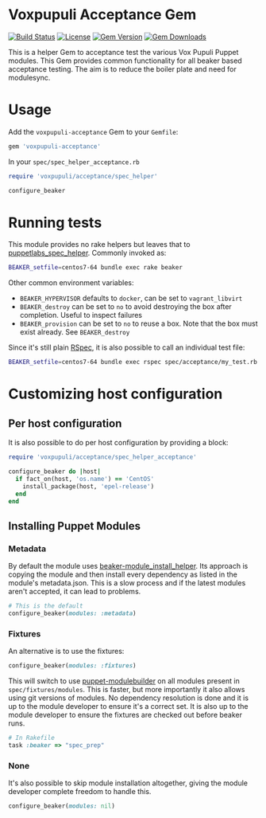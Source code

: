 # Voxpupuli Acceptance Gem

[![Build Status](https://img.shields.io/travis/voxpupuli/voxpupuli-acceptance/master.svg?style=flat-square)](https://travis-ci.org/voxpupuli/voxpupuli-acceptance)
[![License](https://img.shields.io/github/license/voxpupuli/voxpupuli-acceptance.svg)](https://github.com/voxpupuli/voxpupuli-acceptance/blob/master/LICENSE)
[![Gem Version](https://img.shields.io/gem/v/voxpupuli-acceptance.svg)](https://rubygems.org/gems/voxpupuli-acceptance)
[![Gem Downloads](https://img.shields.io/gem/dt/voxpupuli-acceptance.svg)](https://rubygems.org/gems/voxpupuli-acceptance)

This is a helper Gem to acceptance test the various Vox Pupuli Puppet modules. This Gem provides common functionality for all beaker based acceptance testing. The aim is to reduce the boiler plate and need for modulesync.

# Usage
Add the `voxpupuli-acceptance` Gem to your `Gemfile`:

```ruby
gem 'voxpupuli-acceptance'
```

In your `spec/spec_helper_acceptance.rb`

```ruby
require 'voxpupuli/acceptance/spec_helper'

configure_beaker
```

# Running tests

This module provides no rake helpers but leaves that to [puppetlabs_spec_helper](https://github.com/puppetlabs/puppetlabs_spec_helper). Commonly invoked as:

```bash
BEAKER_setfile=centos7-64 bundle exec rake beaker
```

Other common environment variables:

* `BEAKER_HYPERVISOR` defaults to `docker`, can be set to `vagrant_libvirt`
* `BEAKER_destroy` can be set to `no` to avoid destroying the box after completion. Useful to inspect failures
* `BEAKER_provision` can be set to `no` to reuse a box. Note that the box must exist already. See `BEAKER_destroy`

Since it's still plain [RSpec](https://rspec.info/), it is also possible to call an individual test file:

```bash
BEAKER_setfile=centos7-64 bundle exec rspec spec/acceptance/my_test.rb
```

# Customizing host configuration

## Per host configuration

It is also possible to do per host configuration by providing a block:

```ruby
require 'voxpupuli/acceptance/spec_helper_acceptance'

configure_beaker do |host|
  if fact_on(host, 'os.name') == 'CentOS'
    install_package(host, 'epel-release')
  end
end
```

## Installing Puppet Modules

### Metadata

By default the module uses [beaker-module_install_helper](https://github.com/puppetlabs/beaker-module_install_helper). Its approach is copying the module and then install every dependency as listed in the module's metadata.json. This is a slow process and if the latest modules aren't accepted, it can lead to problems.

```ruby
# This is the default
configure_beaker(modules: :metadata)
```

### Fixtures

An alternative is to use the fixtures:

```ruby
configure_beaker(modules: :fixtures)
```

This will switch to use [puppet-modulebuilder](https://github.com/puppetlabs/puppet-modulebuilder) on all modules present in `spec/fixtures/modules`. This is faster, but more importantly it also allows using git versions of modules. No dependency resolution is done and it is up to the module developer to ensure it's a correct set. It is also up to the module developer to ensure the fixtures are checked out before beaker runs.

```ruby
# In Rakefile
task :beaker => "spec_prep"
```

### None

It's also possible to skip module installation altogether, giving the module developer complete freedom to handle this.
```ruby
configure_beaker(modules: nil)
```
